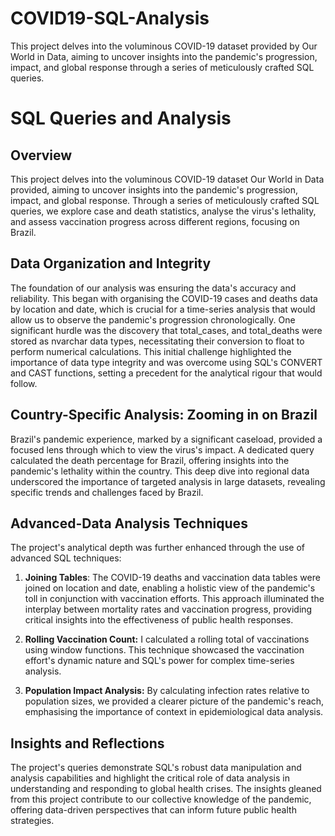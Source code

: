 # **COVID19-SQL-Analysis**

 This project delves into the voluminous COVID-19 dataset provided by Our World in Data, aiming to uncover insights into the pandemic's progression, impact, and global response through a series of meticulously crafted SQL queries.
 
# **SQL Queries and Analysis**

## **Overview**

This project delves into the voluminous COVID-19 dataset Our World in Data provided, aiming to uncover insights into the pandemic's progression, impact, and global response. Through a series of meticulously crafted SQL queries, we explore case and death statistics, analyse the virus's lethality, and assess vaccination progress across different regions, focusing on Brazil.

## **Data Organization and Integrity**

The foundation of our analysis was ensuring the data's accuracy and reliability. This began with organising the COVID-19 cases and deaths data by location and date, which is crucial for a time-series analysis that would allow us to observe the pandemic's progression chronologically. One significant hurdle was the discovery that total_cases, and total_deaths were stored as nvarchar data types, necessitating their conversion to float to perform numerical calculations. This initial challenge highlighted the importance of data type integrity and was overcome using SQL's CONVERT and CAST functions, setting a precedent for the analytical rigour that would follow.

## **Country-Specific Analysis: Zooming in on Brazil**

Brazil's pandemic experience, marked by a significant caseload, provided a focused lens through which to view the virus's impact. A dedicated query calculated the death percentage for Brazil, offering insights into the pandemic's lethality within the country. This deep dive into regional data underscored the importance of targeted analysis in large datasets, revealing specific trends and challenges faced by Brazil.

## **Advanced-Data Analysis Techniques**

The project's analytical depth was further enhanced through the use of advanced SQL techniques:

1. **Joining Tables**: The COVID-19 deaths and vaccination data tables were joined on location and date, enabling a holistic view of the pandemic's toll in conjunction with vaccination efforts. This approach illuminated the interplay between mortality rates and vaccination progress, providing critical insights into the effectiveness of public health responses.

2. **Rolling Vaccination Count:** I calculated a rolling total of vaccinations using window functions. This technique showcased the vaccination effort's dynamic nature and SQL's power for complex time-series analysis.

3. **Population Impact Analysis:** By calculating infection rates relative to population sizes, we provided a clearer picture of the pandemic's reach, emphasising the importance of context in epidemiological data analysis.

## **Insights and Reflections**

The project's queries demonstrate SQL's robust data manipulation and analysis capabilities and highlight the critical role of data analysis in understanding and responding to global health crises. The insights gleaned from this project contribute to our collective knowledge of the pandemic, offering data-driven perspectives that can inform future public health strategies.

